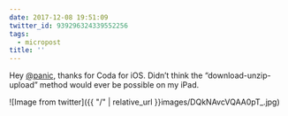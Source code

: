 ```yaml
---
date: 2017-12-08 19:51:09
twitter_id: 939296324339552256
tags:
  - micropost
title: ''
---
```


Hey [@panic](https://twitter.com/panic), thanks for Coda for iOS. Didn’t think the “download-unzip-upload” method would ever be possible on my iPad.

![Image from twitter]({{ "/" | relative_url  }}images/DQkNAvcVQAA0pT_.jpg)

